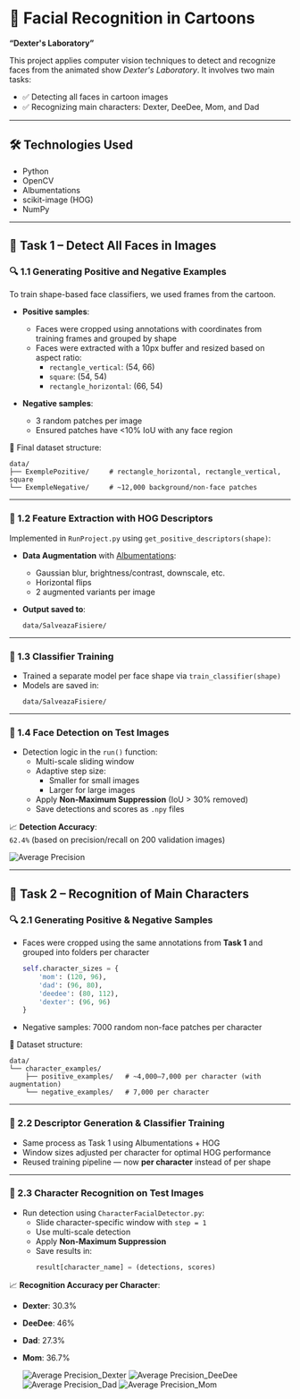 # 🥼 Facial Recognition in Cartoons  
**“Dexter's Laboratory”**

This project applies computer vision techniques to detect and recognize faces from the animated show *Dexter's Laboratory*. It involves two main tasks:

- ✅ Detecting all faces in cartoon images  
- ✅ Recognizing main characters: Dexter, DeeDee, Mom, and Dad

---

## 🛠️ Technologies Used

- Python
- OpenCV
- Albumentations
- scikit-image (HOG)
- NumPy
  
---

## 📌 Task 1 – Detect All Faces in Images

### 🔍 1.1 Generating Positive and Negative Examples

To train shape-based face classifiers, we used frames from the cartoon.

- **Positive samples**:
  - Faces were cropped using annotations with coordinates from training frames and grouped by shape
  - Faces were extracted with a 10px buffer and resized based on aspect ratio:
    - `rectangle_vertical`: (54, 66)
    - `square`: (54, 54)
    - `rectangle_horizontal`: (66, 54)

- **Negative samples**:
  - 3 random patches per image
  - Ensured patches have <10% IoU with any face region

📁 Final dataset structure:
```
data/
├── ExemplePozitive/     # rectangle_horizontal, rectangle_vertical, square
└── ExempleNegative/     # ~12,000 background/non-face patches
```

---

### 🧠 1.2 Feature Extraction with HOG Descriptors

Implemented in `RunProject.py` using `get_positive_descriptors(shape)`:

- **Data Augmentation** with [Albumentations](https://albumentations.ai/):
  - Gaussian blur, brightness/contrast, downscale, etc.
  - Horizontal flips
  - 2 augmented variants per image

- **Output saved to**:
  ```
  data/SalveazaFisiere/
  ```

---

### 🧪 1.3 Classifier Training

- Trained a separate model per face shape via `train_classifier(shape)`
- Models are saved in:
  ```
  data/SalveazaFisiere/
  ```

---

### 🧪 1.4 Face Detection on Test Images

- Detection logic in the `run()` function:
  - Multi-scale sliding window
  - Adaptive step size:
    - Smaller for small images
    - Larger for large images
  - Apply **Non-Maximum Suppression** (IoU > 30% removed)
  - Save detections and scores as `.npy` files

📈 **Detection Accuracy**:  
`62.4%` (based on precision/recall on 200 validation images)

![Average Precision](grafice_precizie/precizie_medie_all_faces.png)

---

## 📌 Task 2 – Recognition of Main Characters

### 🔍 2.1 Generating Positive & Negative Samples

- Faces were cropped using the same annotations from **Task 1** and grouped into folders per character
  ```python
  self.character_sizes = {
      'mom': (120, 96),
      'dad': (96, 80),
      'deedee': (80, 112),
      'dexter': (96, 96)
  }
  ```
- Negative samples: 7000 random non-face patches per character

📁 Dataset structure:
```
data/
└── character_examples/
    ├── positive_examples/   # ~4,000–7,000 per character (with augmentation)
    └── negative_examples/   # 7,000 per character
```

---

### 🧠 2.2 Descriptor Generation & Classifier Training

- Same process as Task 1 using Albumentations + HOG
- Window sizes adjusted per character for optimal HOG performance
- Reused training pipeline — now **per character** instead of per shape

---

### 🧪 2.3 Character Recognition on Test Images

- Run detection using `CharacterFacialDetector.py`:
  - Slide character-specific window with `step = 1`
  - Use multi-scale detection
  - Apply **Non-Maximum Suppression**
  - Save results in:
    ```python
    result[character_name] = (detections, scores)
    ```

📈 **Recognition Accuracy per Character**:
- **Dexter**: 30.3%  
- **DeeDee**: 46%  
- **Dad**: 27.3%  
- **Mom**: 36.7%

  ![Average Precision_Dexter](grafice_precizie/precizie_medie_dexter.png)
  ![Average Precision_DeeDee](grafice_precizie/precizie_medie_deedee.png)
  ![Average Precision_Dad](grafice_precizie/precizie_medie_dad.png)
  ![Average Precision_Mom](grafice_precizie/precizie_medie_mom.png)
